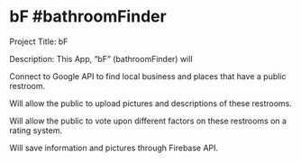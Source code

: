 # bF #bathroomFinder 

Project Title: bF

Description: This App, “bF” (bathroomFinder) will

Connect to Google API to find local business and places that have a public restroom.

Will allow the public to upload pictures and descriptions of these restrooms.

Will allow the public to vote upon different factors on these restrooms on a rating system.

Will save information and pictures through Firebase API.